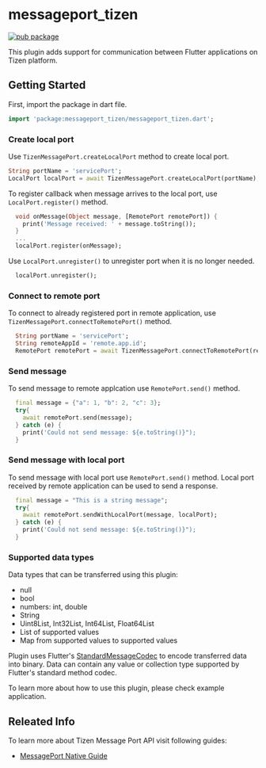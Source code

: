 # messageport_tizen

[![pub package](https://img.shields.io/pub/v/messageport_tizen.svg)](https://pub.dev/packages/messageport_tizen)

This plugin adds support for communication between Flutter applications on Tizen platform.

## Getting Started

First, import the package in dart file.

```dart
import 'package:messageport_tizen/messageport_tizen.dart';
```

### Create local port

Use `TizenMessagePort.createLocalPort` method to create local port.

```dart
String portName = 'servicePort';
LocalPort localPort = await TizenMessagePort.createLocalPort(portName);
```

To register callback when message arrives to the local port, use `LocalPort.register()` method.

```dart
  void onMessage(Object message, [RemotePort remotePort]) {
    print('Message received: ' + message.toString());
  }
  ...
  localPort.register(onMessage);
```

Use `LocalPort.unregister()` to unregister port when it is no longer needed.

```dart
  localPort.unregister();
```

### Connect to remote port

To connect to already registered port in remote application, use `TizenMessagePort.connectToRemotePort()` method.

```dart
  String portName = 'servicePort';
  String remoteAppId = 'remote.app.id';
  RemotePort remotePort = await TizenMessagePort.connectToRemotePort(remoteAppId, portName);
```

### Send message

To send message to remote applcation use `RemotePort.send()` method.

```dart
  final message = {"a": 1, "b": 2, "c": 3};
  try{
    await remotePort.send(message);
  } catch (e) {
    print('Could not send message: ${e.toString()}");
  }
```

### Send message with local port

To send message with local port use `RemotePort.send()` method. Local port received by remote application can be used to send a response.

```dart
  final message = "This is a string message";
  try{
    await remotePort.sendWithLocalPort(message, localPort);
  } catch (e) {
    print('Could not send message: ${e.toString()}");
  }
```

### Supported data types

Data types that can be transferred using this plugin:
* null
* bool
* numbers: int, double
* String
* Uint8List, Int32List, Int64List, Float64List
* List of supported values
* Map from supported values to supported values

Plugin uses Flutter's [StandardMessageCodec](https://api.flutter.dev/flutter/services/StandardMessageCodec-class.html) to encode transferred data into binary.
Data can contain any value or collection type supported by Flutter's standard method codec.

To learn more about how to use this plugin, please check example application.

## Releated Info

To learn more about Tizen Message Port API visit following guides:

- [MessagePort Native Guide](https://docs.tizen.org/application/native/guides/app-management/message-port/)
